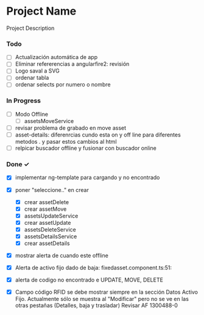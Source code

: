 # Project Name

Project Description

### Todo

- [ ] Actualización automática  de app  
- [ ] Eliminar refererencias  a angularfire2: revisión  
- [ ] Logo saval a SVG  
- [ ] ordenar tabla  
- [ ] ordenar selects por numero o nombre  

### In Progress

- [ ] Modo Offline  
  - [ ] assetsMoveService  
- [ ] revisar problema de grabado en move asset  
- [ ] asset-details: diferenrcias cundo esta on y off line para diferentes metodos . y pasar estos cambios al html  
- [ ] relpicar buscador offline y fusionar con buscador online  

### Done ✓

- [x] implementar ng-template para cargando y no encontrado  
- [x] poner "seleccione.." en crear  
  - [x] crear assetDelete  
  - [x] crear assetMove  
  - [x] assetsUpdateService  
  - [x] crear assetUpdate  
  - [x] assetsDeleteService  
  - [x] assetsDetailsService  
  - [x] crear assetDetails  
- [x] mostrar alerta de cuando este offline  
- [x] Alerta de activo fijo dado de baja: fixedasset.component.ts:51:  
- [x] alerta de codigo no encontrado e UPDATE, MOVE, DELETE  
- [x] Campo código RFID se debe mostrar siempre en la sección Datos Activo Fijo. Actualmente sólo se muestra al "Modificar" pero no se ve en las otras pestañas (Detalles, baja y trasladar)  Revisar AF 1300488-0  

